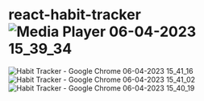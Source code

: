 # react-habit-tracker![Media Player 06-04-2023 15_39_34](https://user-images.githubusercontent.com/120245077/230347331-0900919d-5c84-44f8-88a7-2d7f0a732238.png)
![Habit Tracker - Google Chrome 06-04-2023 15_41_16](https://user-images.githubusercontent.com/120245077/230347346-89647f7a-ecdc-44af-9e88-e04bd0a21180.png)
![Habit Tracker - Google Chrome 06-04-2023 15_41_02](https://user-images.githubusercontent.com/120245077/230347355-230a4114-40d9-48bd-ad7c-a3372b332f81.png)
![Habit Tracker - Google Chrome 06-04-2023 15_40_19](https://user-images.githubusercontent.com/120245077/230347371-5f6ac315-aea1-4e43-adad-fa8eea8904bc.png)

